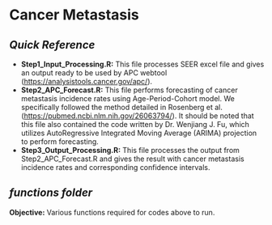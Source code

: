 # Cancer Metastasis

## *Quick Reference*
- **Step1_Input_Processing.R:** This file processes SEER excel file and gives an output ready to be used by APC webtool (https://analysistools.cancer.gov/apc/).
- **Step2_APC_Forecast.R:** This file performs forecasting of cancer metastasis incidence rates using Age-Period-Cohort model. We specifically followed the method detailed in Rosenberg et al. (https://pubmed.ncbi.nlm.nih.gov/26063794/). It should be noted that this file also contained the code written by Dr. Wenjiang J. Fu, which utilizes AutoRegressive Integrated Moving Average (ARIMA) projection to perform forecasting. 
- **Step3_Output_Processing.R:** This file processes the output from Step2_APC_Forecast.R and gives the result with cancer metastasis incidence rates and corresponding confidence intervals.

## *functions folder*
**Objective:** Various functions required for codes above to run.
